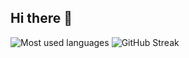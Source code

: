 ## Hi there 👋

<!--
**Lurx381/Lurx381** is a ✨ _special_ ✨ repository because its `README.md` (this file) appears on your GitHub profile.

Here are some ideas to get you started:

- 🔭 I’m currently working on ...
- 🌱 I’m currently learning ...
- 👯 I’m looking to collaborate on ...
- 🤔 I’m looking for help with ...
- 💬 Ask me about ...
- 📫 How to reach me: ...
- 😄 Pronouns: ...
- ⚡ Fun fact: ...
-->

![Most used languages](https://github-readme-stats.vercel.app/api/top-langs?username=Lurx381&size_weight=0.5&count_weight=0.5&theme=dark&locale=en&layout=compact)
![GitHub Streak](https://github-readme-streak-stats.herokuapp.com?user=Lurx381&theme=transparent&hide_border=true&exclude_days=Sun%2CFri%2CSat&card_height=170 "GitHub Streak")
